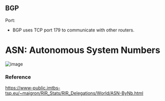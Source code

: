 

## BGP 


Port: 
- BGP uses TCP port 179 to communicate with other routers.



# ASN: Autonomous System Numbers

![image](https://user-images.githubusercontent.com/22568316/92329598-6284ec00-f036-11ea-829a-6e8edce1721f.png)

### Reference
https://www-public.imtbs-tsp.eu/~maigron/RIR_Stats/RIR_Delegations/World/ASN-ByNb.html
